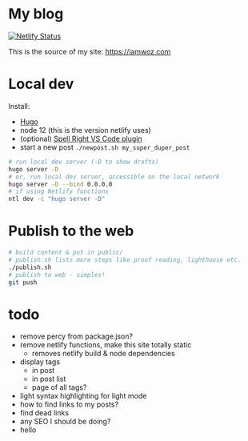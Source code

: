# My blog

[![Netlify Status](https://api.netlify.com/api/v1/badges/3e5e1592-f32d-4243-9705-4bce7636ce80/deploy-status)](https://app.netlify.com/sites/objective-borg-f6eb56/deploys)

This is the source of my site: https://iamwoz.com

# Local dev
Install:
- [Hugo](https://gohugo.io/)
- node 12 (this is the version netlify uses)
- (optional) [Spell Right VS Code plugin](https://github.com/bartosz-antosik/vscode-spellright)
- start a new post `./newpost.sh my_super_duper_post`

```sh
# run local dev server (-D to show drafts)
hugo server -D
# or, run local dev server, accessible on the local network
hugo server -D --bind 0.0.0.0
# if using Netlify functions
ntl dev -c "hugo server -D"
```


# Publish to the web
```sh
# build content & put in public/
# publish.sh lists more steps like proof reading, lighthouse etc.
./publish.sh
# publish to web - simples!
git push
```


# todo
- remove percy from package.json?
- remove netlify functions, make this site totally static
    - removes netlify build & node dependencies
- display tags
  - in post
  - in post list
  - page of all tags?
- light syntax highlighting for light mode
- how to find links to my posts?
- find dead links
- any SEO I should be doing?
- hello
